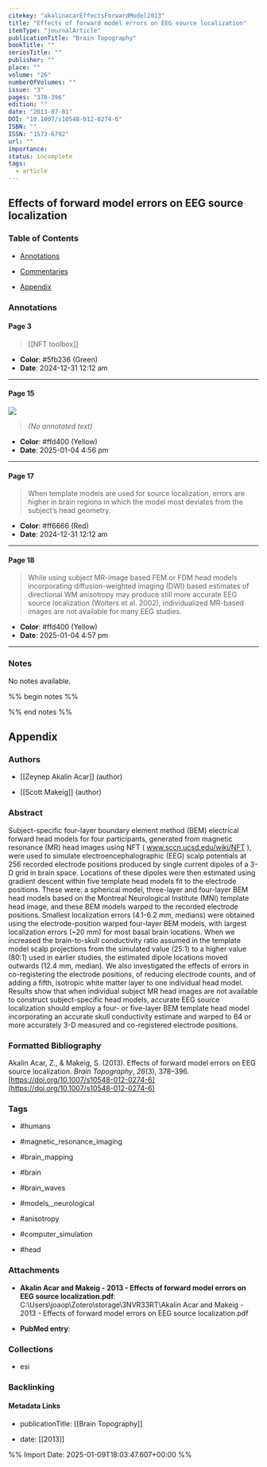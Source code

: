 ```yaml
---
citekey: "akalinacarEffectsForwardModel2013"
title: "Effects of forward model errors on EEG source localization"
itemType: "journalArticle"
publicationTitle: "Brain Topography"
bookTitle: ""
seriesTitle: ""
publisher: ""
place: ""
volume: "26"
numberOfVolumes: ""
issue: "3"
pages: "378-396"
edition: ""
date: "2013-07-01"
DOI: "10.1007/s10548-012-0274-6"
ISBN: ""
ISSN: "1573-6792"
url: ""
importance: 
status: incomplete
tags:
  - article
---
```


## Effects of forward model errors on EEG source localization

### Table of Contents

- [Annotations](#annotations)

+ [Commentaries](#commentaries)

- [Appendix](#appendix)

### Annotations




#### Page 3








> [[NFT toolbox]]





- **Color**: #5fb236 (Green)
- **Date**: 2024-12-31 12:12 am

---



#### Page 15




![](<0 - Supplementary/images/akalinacarEffectsForwardModel2013.md/image-15-x292-y560.png>)



> *(No annotated text)*




- **Color**: #ffd400 (Yellow)
- **Date**: 2025-01-04 4:56 pm

---



#### Page 17







> When template models are used for source localization, errors are higher in brain regions in which the model most deviates from the subject’s head geometry.





- **Color**: #ff6666 (Red)
- **Date**: 2024-12-31 12:12 am

---



#### Page 18







> While using subject MR-image based FEM or FDM head models incorporating diffusion-weighted imaging (DWI) based estimates of directional WM anisotropy may produce still more accurate EEG source localization (Wolters et al. 2002), individualized MR-based images are not available for many EEG studies.





- **Color**: #ffd400 (Yellow)
- **Date**: 2025-01-04 4:57 pm

---





### Notes


No notes available.


%% begin notes %%

<!-- Write your personal notes here -->

%% end notes %%

## Appendix

### Authors


- [[Zeynep Akalin Acar]] (author)

- [[Scott Makeig]] (author)



### Abstract

Subject-specific four-layer boundary element method (BEM) electrical forward head models for four participants, generated from magnetic resonance (MR) head images using NFT ( www.sccn.ucsd.edu/wiki/NFT ), were used to simulate electroencephalographic (EEG) scalp potentials at 256 recorded electrode positions produced by single current dipoles of a 3-D grid in brain space. Locations of these dipoles were then estimated using gradient descent within five template head models fit to the electrode positions. These were: a spherical model, three-layer and four-layer BEM head models based on the Montreal Neurological Institute (MNI) template head image, and these BEM models warped to the recorded electrode positions. Smallest localization errors (4.1-6.2 mm, medians) were obtained using the electrode-position warped four-layer BEM models, with largest localization errors (~20 mm) for most basal brain locations. When we increased the brain-to-skull conductivity ratio assumed in the template model scalp projections from the simulated value (25:1) to a higher value (80:1) used in earlier studies, the estimated dipole locations moved outwards (12.4 mm, median). We also investigated the effects of errors in co-registering the electrode positions, of reducing electrode counts, and of adding a fifth, isotropic white matter layer to one individual head model. Results show that when individual subject MR head images are not available to construct subject-specific head models, accurate EEG source localization should employ a four- or five-layer BEM template head model incorporating an accurate skull conductivity estimate and warped to 64 or more accurately 3-D measured and co-registered electrode positions.


### Formatted Bibliography

Akalin Acar, Z., & Makeig, S. (2013). Effects of forward model errors on EEG source localization. _Brain Topography_, _26_(3), 378–396. [https://doi.org/10.1007/s10548-012-0274-6](https://doi.org/10.1007/s10548-012-0274-6)


### Tags


- #humans

- #magnetic_resonance_imaging

- #brain_mapping

- #brain

- #brain_waves

- #models,_neurological

- #anisotropy

- #computer_simulation

- #head




### Attachments


- **Akalin Acar and Makeig - 2013 - Effects of forward model errors on EEG source localization.pdf**: C:\Users\joaop\Zotero\storage\3NVR33RT\Akalin Acar and Makeig - 2013 - Effects of forward model errors on EEG source localization.pdf

- **PubMed entry**: 




### Collections


- esi





### Backlinking


#### Metadata Links


- publicationTitle: [[Brain Topography]]




- date: [[2013]]





<!-- Any additional notes or comments -->


%% Import Date: 2025-01-09T18:03:47.607+00:00 %%

